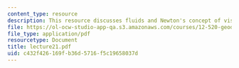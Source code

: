 ```yaml
---
content_type: resource
description: This resource discusses fluids and Newton's concept of viscosity.
file: https://ol-ocw-studio-app-qa.s3.amazonaws.com/courses/12-520-geodynamics-fall-2006/c432f426169fb36d5716f5c19658037d_lecture21.pdf
file_type: application/pdf
resourcetype: Document
title: lecture21.pdf
uid: c432f426-169f-b36d-5716-f5c19658037d
---
```

